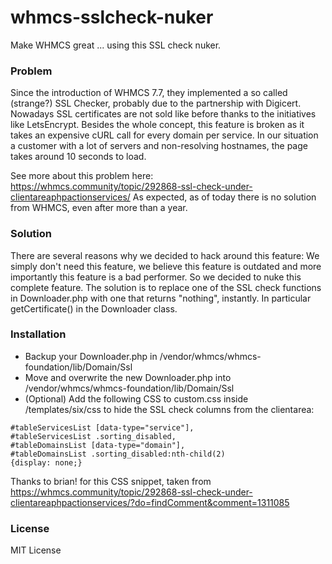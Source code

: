# whmcs-sslcheck-nuker
Make WHMCS great ... using this SSL check nuker.

### Problem
Since the introduction of WHMCS 7.7, they implemented a so called (strange?) SSL Checker, probably due to the partnership with Digicert. Nowadays SSL certificates are not sold like before thanks to the initiatives like LetsEncrypt. Besides the whole concept, this feature is broken as it takes an expensive cURL call for every domain per service. In our situation a customer with a lot of servers and non-resolving hostnames, the page takes around 10 seconds to load.

See more about this problem here: https://whmcs.community/topic/292868-ssl-check-under-clientareaphpactionservices/
As expected, as of today there is no solution from WHMCS, even after more than a year.

### Solution
There are several reasons why we decided to hack around this feature: We simply don't need this feature, we believe this feature is outdated and more importantly this feature is a bad performer. So we decided to nuke this complete feature. The solution is to replace one of the SSL check functions in Downloader.php with one that returns "nothing", instantly. In particular getCertificate() in the Downloader class.

### Installation
- Backup your Downloader.php in /vendor/whmcs/whmcs-foundation/lib/Domain/Ssl
- Move and overwrite the new Downloader.php into /vendor/whmcs/whmcs-foundation/lib/Domain/Ssl
- (Optional) Add the following CSS to custom.css inside /templates/six/css to hide the SSL check columns from the clientarea:
```
#tableServicesList [data-type="service"],
#tableServicesList .sorting_disabled,
#tableDomainsList [data-type="domain"],
#tableDomainsList .sorting_disabled:nth-child(2)
{display: none;}
```
Thanks to brian! for this CSS snippet, taken from https://whmcs.community/topic/292868-ssl-check-under-clientareaphpactionservices/?do=findComment&comment=1311085

### License
MIT License
